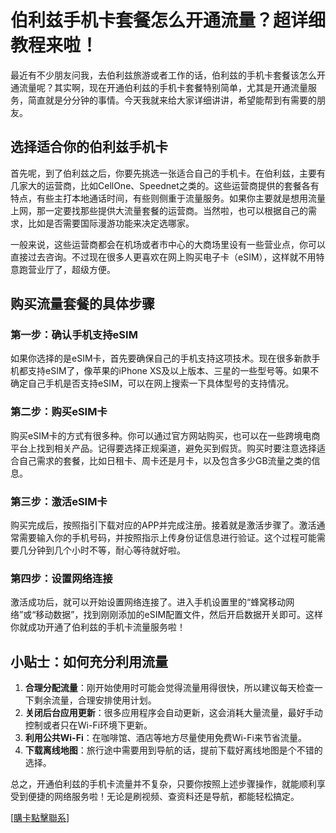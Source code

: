 # 伯利兹手机卡套餐怎么开通流量？超详细教程来啦！

最近有不少朋友问我，去伯利兹旅游或者工作的话，伯利兹的手机卡套餐该怎么开通流量呢？其实啊，现在开通伯利兹的手机卡套餐特别简单，尤其是开通流量服务，简直就是分分钟的事情。今天我就来给大家详细讲讲，希望能帮到有需要的朋友。

## 选择适合你的伯利兹手机卡

首先呢，到了伯利兹之后，你要先挑选一张适合自己的手机卡。在伯利兹，主要有几家大的运营商，比如CellOne、Speednet之类的。这些运营商提供的套餐各有特点，有些主打本地通话时间，有些则侧重于流量服务。如果你主要就是想用流量上网，那一定要找那些提供大流量套餐的运营商。当然啦，也可以根据自己的需求，比如是否需要国际漫游功能来决定选哪家。

一般来说，这些运营商都会在机场或者市中心的大商场里设有一些营业点，你可以直接过去咨询。不过现在很多人更喜欢在网上购买电子卡（eSIM），这样就不用特意跑营业厅了，超级方便。

## 购买流量套餐的具体步骤

### 第一步：确认手机支持eSIM

如果你选择的是eSIM卡，首先要确保自己的手机支持这项技术。现在很多新款手机都支持eSIM了，像苹果的iPhone XS及以上版本、三星的一些型号等。如果不确定自己手机是否支持eSIM，可以在网上搜索一下具体型号的支持情况。

### 第二步：购买eSIM卡

购买eSIM卡的方式有很多种。你可以通过官方网站购买，也可以在一些跨境电商平台上找到相关产品。记得要选择正规渠道，避免买到假货。购买时要注意选择适合自己需求的套餐，比如日租卡、周卡还是月卡，以及包含多少GB流量之类的信息。

### 第三步：激活eSIM卡

购买完成后，按照指引下载对应的APP并完成注册。接着就是激活步骤了。激活通常需要输入你的手机号码，并按照指示上传身份证信息进行验证。这个过程可能需要几分钟到几个小时不等，耐心等待就好啦。

### 第四步：设置网络连接

激活成功后，就可以开始设置网络连接了。进入手机设置里的“蜂窝移动网络”或“移动数据”，找到刚刚添加的eSIM配置文件，然后开启数据开关即可。这样你就成功开通了伯利兹的手机卡流量服务啦！

## 小贴士：如何充分利用流量

1. **合理分配流量**：刚开始使用时可能会觉得流量用得很快，所以建议每天检查一下剩余流量，合理安排使用计划。
2. **关闭后台应用更新**：很多应用程序会自动更新，这会消耗大量流量，最好手动控制或者只在Wi-Fi环境下更新。
3. **利用公共Wi-Fi**：在咖啡馆、酒店等地方尽量使用免费Wi-Fi来节省流量。
4. **下载离线地图**：旅行途中需要用到导航的话，提前下载好离线地图是个不错的选择。

总之，开通伯利兹的手机卡流量并不复杂，只要你按照上述步骤操作，就能顺利享受到便捷的网络服务啦！无论是刷视频、查资料还是导航，都能轻松搞定。

[[購卡點擊聯系](https://t.me/s/esim1088)]